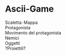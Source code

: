 # Ascii-Game
Scaletta: 
Mappa <br/>
Protagonista <br/>
Movimento del protagonista <br/>
Nemici <br/> 
Oggetti <br/>
?Proiettili?
